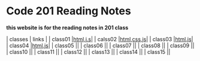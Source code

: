# Code 201 Reading Notes
**this website is for the reading notes in 201 class**


| classes   | links    |
| class01   |[html,j.s](class01)|
| calss02   |[html,css,js](class02)|
| class03   |[html.js](class03)|
| class04   |[html.js](read04)|
| class05   |[](read05)|
| class06   |[](read06)|
| class07   |[](read07)|
| class08   |[](read08)|
| class09   |[](read09)|
| class10   |[](read10)|
| class11   |[](read11)|
| class12   |[](read12)|
| class13   |[](read13)|
| class14   |[](read14)|
| class15   |[](read15)|
